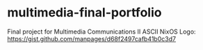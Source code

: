 # multimedia-final-portfolio
Final project for Multimedia Communications II
ASCII NixOS Logo: https://gist.github.com/manpages/d68f2497cafb41b0c3d7
